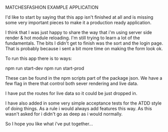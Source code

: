 MATCHESFASHION EXAMPLE APPLICATION

I'd like to start by saying that this app isn't finished at all and is missing some very important pieces to make it a production ready application.

I think that I was just happy to share the way that i'm using server side render & hot module reloading. I'm still trying to learn a lot of the fundamentals. The bits I didn't get to finish was the sort and the login page. That is probably because i sent a bit more time on making the form look ok.

To run this app there is to ways:

npm run start-dev
npm run start-prod

These can be found in the npm scripts part of the package json. We have a few flag in there that control both sever rendering and live data.

I have put the routes for live data so it could be just dropped in.

I have also added in some very simple acceptance tests for the ATDD style of doing things. As a rule i would always add features this way. As this wasn't asked for i didn't go as deep as i would normally.  

So I hope you like what i've put together...
 